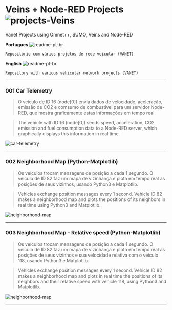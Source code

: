# Veins + Node-RED Projects ![projects-Veins](https://img.shields.io/badge/projects-Veins-blue)
Vanet Projects using Omnet++, SUMO, Veins and Node-RED

**Portugues** ![readme-pt-br](https://img.shields.io/badge/readme-pt--br-green)
```
Repositório com vários projetos de rede veicular (VANET)
```

**English** ![readme-pt-br](https://img.shields.io/badge/readme-en-red)
```
Repository with various vehicular network projects (VANET)
```

---

### 001 Car Telemetry

>O veículo de ID 16 (node[0]) envia dados de velocidade, aceleração, emissão de CO2 e comsumo de combustível para um servidor Node-RED, que mostra graficamente estas informações em tempo real.
 
>The vehicle with ID 16 (node[0]) sends speed, acceleration, CO2 emission and fuel consumption data to a Node-RED server, which graphically displays this information in real time.

![car-telemetry](img/001.gif)

---

### 002 Neighborhood Map (Python-Matplotlib)

>Os veículos trocam mensagens de posição a cada 1 segundo. O veículo de ID 82 faz um mapa de vizinhança e plota em tempo real as posições de seus vizinhos, usando Python3 e Matplotlib.
 
>Vehicles exchange position messages every 1 second. Vehicle ID 82 makes a neighborhood map and plots the positions of its neighbors in real time using Python3 and Matplotlib.

![neighborhood-map](img/002.gif)

---




### 003 Neighborhood Map - Relative speed (Python-Matplotlib)

>Os veículos trocam mensagens de posição a cada 1 segundo. O veículo de ID 82 faz um mapa de vizinhança e plota em tempo real as posições de seus vizinhos e sua velocidade relativa com o veículo 118, usando Python3 e Matplotlib.
 
>Vehicles exchange position messages every 1 second. Vehicle ID 82 makes a neighborhood map and plots in real time the positions of its neighbors and their relative speed with vehicle 118, using Python3 and Matplotlib.

![neighborhood-map](img/003.gif)

---


